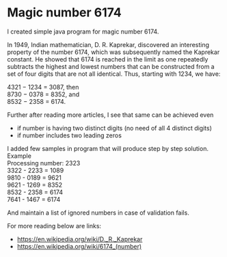 # Magic number 6174

I created simple java program for magic number 6174.

In 1949, Indian mathematician, D. R. Kaprekar, discovered an interesting property of the number 6174, which was subsequently named the Kaprekar constant.
He showed that 6174 is reached in the limit as one repeatedly subtracts the highest and lowest numbers that can be constructed from a set of four digits that are not all identical. Thus, starting with 1234, we have:

4321 − 1234 = 3087, then<br>
8730 − 0378 = 8352, and<br>
8532 − 2358 = 6174.<br>

Further after reading more articles, I see that same can be achieved even
 - if number is having two distinct digits (no need of all 4 distinct digits)
 - if number includes two leading zeros

I added few samples in program that will produce step by step solution.<br>
Example<br>
Processing number: 2323<br>
3322 - 2233 = 1089<br>
9810 - 0189 = 9621<br>
9621 - 1269 = 8352<br>
8532 - 2358 = 6174<br>
7641 - 1467 = 6174<br>

And maintain a list of ignored numbers in case of validation fails.

For more reading below are links:
* https://en.wikipedia.org/wiki/D._R._Kaprekar
* https://en.wikipedia.org/wiki/6174_(number)

